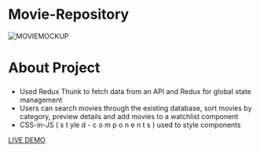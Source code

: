 # Movie-Repository

![MOVIEMOCKUP](https://user-images.githubusercontent.com/47244433/65552068-ba107180-df23-11e9-9611-93b57622ac9b.png)

About Project
=============
### 
 - Used Redux Thunk to fetch data from an API and Redux for global state management
 - Users can search movies through the existing database, sort movies by category, preview details and add movies to a watchlist component 
 - CSS-in-JS ( s t yle d - c o m p o n e n t s ) used to style components


[LIVE DEMO](https://moviedb-6f570.firebaseapp.com/)
